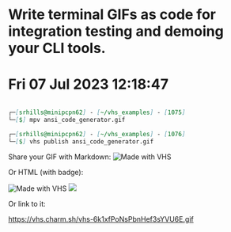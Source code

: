 # Write terminal GIFs as code for integration testing and demoing your CLI tools.
# Fri 07 Jul 2023 12:18:47

```Markdown

┌─[srhills@minipcpn62] - [~/vhs_examples] - [1075]
└─[$] mpv ansi_code_generator.gif

┌─[srhills@minipcpn62] - [~/vhs_examples] - [1076]
└─[$] vhs publish ansi_code_generator.gif
```
Share your GIF with Markdown:
![Made with VHS](https://vhs.charm.sh/vhs-6k1xfPoNsPbnHef3sYVU6E.gif)

  Or HTML (with badge):

  <img src="https://vhs.charm.sh/vhs-6k1xfPoNsPbnHef3sYVU6E.gif" alt="Made with VHS">
  <a href="https://vhs.charm.sh">
    <img src="https://stuff.charm.sh/vhs/badge.svg">
  </a>

  Or link to it:
  
  https://vhs.charm.sh/vhs-6k1xfPoNsPbnHef3sYVU6E.gif
